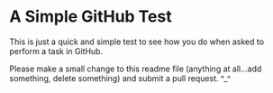 # A Simple GitHub Test

This is just a quick and simple test to see how you do when asked to perform a task in GitHub.

Please make a small change to this readme file (anything at all...add something, delete something) and submit a pull request.
^_^
